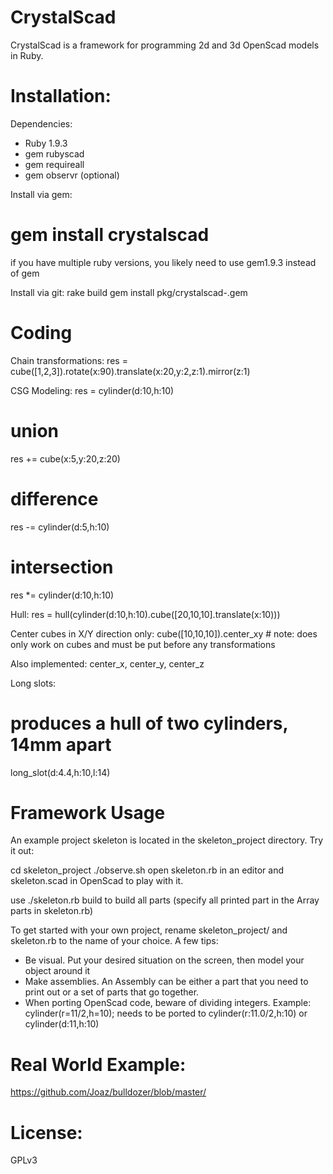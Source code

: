 CrystalScad
===========

CrystalScad is a framework for programming 2d and 3d OpenScad models in Ruby. 

Installation:
===========
Dependencies:
- Ruby 1.9.3
- gem rubyscad
- gem requireall
- gem observr (optional)


Install via gem:

# gem install crystalscad

if you have multiple ruby versions, you likely need to use gem1.9.3 instead of gem

Install via git:
rake build
gem install pkg/crystalscad-<version>.gem


Coding
===========
Chain transformations:
  res = cube([1,2,3]).rotate(x:90).translate(x:20,y:2,z:1).mirror(z:1)

CSG Modeling:
  res = cylinder(d:10,h:10)
  # union
  res += cube(x:5,y:20,z:20)
  # difference
  res -= cylinder(d:5,h:10)
  # intersection
  res *= cylinder(d:10,h:10)
  
Hull:
  res = hull(cylinder(d:10,h:10).cube([20,10,10].translate(x:10)))

Center cubes in X/Y direction only:
  cube([10,10,10]).center_xy # note: does only work on cubes and must be put before any transformations

Also implemented: center_x, center_y, center_z  
  

Long slots:   
  # produces a hull of two cylinders, 14mm apart
  long_slot(d:4.4,h:10,l:14)  
  




Framework Usage
===========
An example project skeleton is located in the skeleton_project directory. Try it out:

cd skeleton_project
./observe.sh 
open skeleton.rb in an editor and skeleton.scad in OpenScad to play with it.

use ./skeleton.rb build to build all parts (specify all printed part in the Array parts in skeleton.rb)

To get started with your own project, rename skeleton_project/ and skeleton.rb to the name of your choice.
A few tips:
- Be visual. Put your desired situation on the screen, then model your object around it
- Make assemblies. An Assembly can be either a part that you need to print out or a set of parts that go together. 
- When porting OpenScad code, beware of dividing integers. Example: 
  cylinder(r=11/2,h=10);
  needs to be ported to
  cylinder(r:11.0/2,h:10)
  or
  cylinder(d:11,h:10)
  





Real World Example:
===========
https://github.com/Joaz/bulldozer/blob/master/



License:
===========
GPLv3

